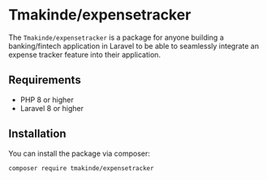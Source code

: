 # Tmakinde/expensetracker
The `Tmakinde/expensetracker` is a package for anyone building a banking/fintech application in Laravel to be able to seamlessly integrate an expense tracker feature into their application.

## Requirements
- PHP 8 or higher
- Laravel 8 or higher

## Installation
You can install the package via composer:

```bash
composer require tmakinde/expensetracker
```


